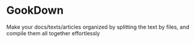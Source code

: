 # GookDown

Make your docs/texts/articles organized by splitting the text by files, and compile them all together effortlessly
